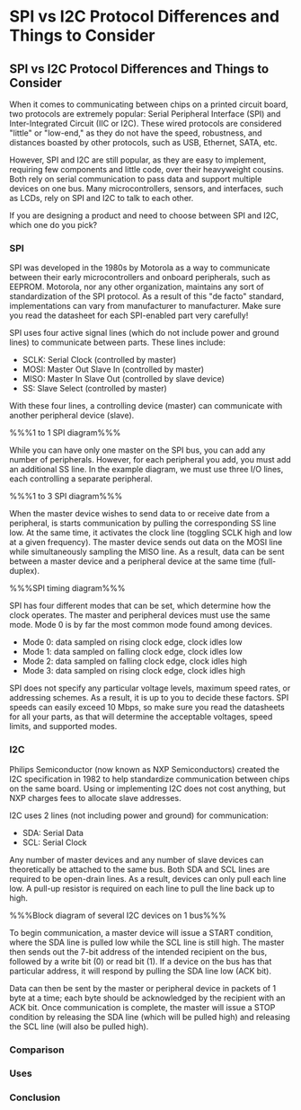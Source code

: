 # SPI vs I2C Protocol Differences and Things to Consider

## SPI vs I2C Protocol Differences and Things to Consider

When it comes to communicating between chips on a printed circuit board, two protocols are extremely popular: Serial Peripheral Interface \(SPI\) and Inter-Integrated Circuit \(IIC or I2C\). These wired protocols are considered "little" or "low-end," as they do not have the speed, robustness, and distances boasted by other protocols, such as USB, Ethernet, SATA, etc.

However, SPI and I2C are still popular, as they are easy to implement, requiring few components and little code, over their heavyweight cousins. Both rely on serial communication to pass data and support multiple devices on one bus. Many microcontrollers, sensors, and interfaces, such as LCDs, rely on SPI and I2C to talk to each other.

If you are designing a product and need to choose between SPI and I2C, which one do you pick?

### SPI

SPI was developed in the 1980s by Motorola as a way to communicate between their early microcontrollers and onboard peripherals, such as EEPROM. Motorola, nor any other organization, maintains any sort of standardization of the SPI protocol. As a result of this "de facto" standard, implementations can vary from manufacturer to manufacturer. Make sure you read the datasheet for each SPI-enabled part very carefully!

SPI uses four active signal lines \(which do not include power and ground lines\) to communicate between parts. These lines include:

* SCLK: Serial Clock \(controlled by master\)
* MOSI: Master Out Slave In \(controlled by master\)
* MISO: Master In Slave Out \(controlled by slave device\)
* SS: Slave Select \(controlled by master\)

With these four lines, a controlling device \(master\) can communicate with another peripheral device \(slave\).

%%%1 to 1 SPI diagram%%%

While you can have only one master on the SPI bus, you can add any number of peripherals. However, for each peripheral you add, you must add an additional SS line. In the example diagram, we must use three I/O lines, each controlling a separate peripheral.

%%%1 to 3 SPI diagram%%%

When the master device wishes to send data to or receive date from a peripheral, is starts communication by pulling the corresponding SS line low. At the same time, it activates the clock line \(toggling SCLK high and low at a given frequency\). The master device sends out data on the MOSI line while simultaneously sampling the MISO line. As a result, data can be sent between a master device and a peripheral device at the same time \(full-duplex\).

%%%SPI timing diagram%%%

SPI has four different modes that can be set, which determine how the clock operates. The master and peripheral devices must use the same mode. Mode 0 is by far the most common mode found among devices.

* Mode 0: data sampled on rising clock edge, clock idles low
* Mode 1: data sampled on falling clock edge, clock idles low
* Mode 2: data sampled on falling clock edge, clock idles high
* Mode 3: data sampled on rising clock edge, clock idles high

SPI does not specify any particular voltage levels, maximum speed rates, or addressing schemes. As a result, it is up to you to decide these factors. SPI speeds can easily exceed 10 Mbps, so make sure you read the datasheets for all your parts, as that will determine the acceptable voltages, speed limits, and supported modes.

### I2C

Philips Semiconductor \(now known as NXP Semiconductors\) created the I2C specification in 1982 to help standardize communication between chips on the same board. Using or implementing I2C does not cost anything, but NXP charges fees to allocate slave addresses.

I2C uses 2 lines \(not including power and ground\) for communication:

* SDA: Serial Data
* SCL: Serial Clock

Any number of master devices and any number of slave devices can theoretically be attached to the same bus. Both SDA and SCL lines are required to be open-drain lines. As a result, devices can only pull each line low. A pull-up resistor is required on each line to pull the line back up to high.

%%%Block diagram of several I2C devices on 1 bus%%%

To begin communication, a master device will issue a START condition, where the SDA line is pulled low while the SCL line is still high. The master then sends out the 7-bit address of the intended recipient on the bus, followed by a write bit \(0\) or read bit \(1\). If a device on the bus has that particular address, it will respond by pulling the SDA line low \(ACK bit\).

Data can then be sent by the master or peripheral device in packets of 1 byte at a time; each byte should be acknowledged by the recipient with an ACK bit. Once communication is complete, the master will issue a STOP condition by releasing the SDA line \(which will be pulled high\) and releasing the SCL line \(will also be pulled high\).

### Comparison



### Uses



### Conclusion



